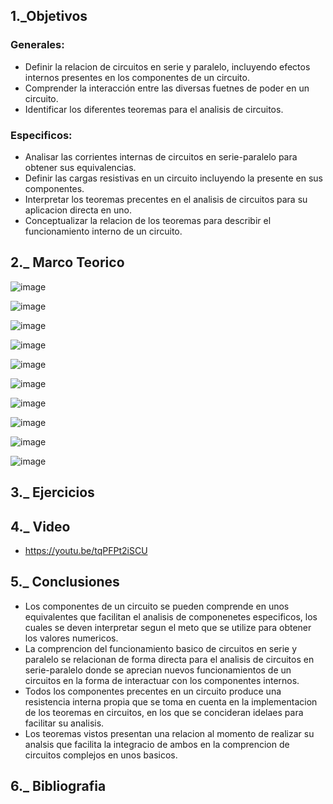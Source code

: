 ## 1._Objetivos 

### Generales: 

   - Definir la relacion de circuitos en serie y paralelo, incluyendo efectos internos presentes en los componentes de un circuito. 
   - Comprender la interacción entre las diversas fuetnes de poder en un circuito. 
   - Identificar los diferentes teoremas para el analisis de circuitos.  

### Especificos: 
   
   - Analisar las corrientes internas de circuitos en serie-paralelo para obtener sus equivalencias. 
   - Definir las cargas resistivas en un circuito incluyendo la presente en sus componentes. 
   - Interpretar los teoremas precentes en el analisis de circuitos para su aplicacion directa en uno. 
   - Conceptualizar la relacion de los teoremas para describir el funcionamiento interno de un circuito. 

## 2._ Marco Teorico

![image](https://user-images.githubusercontent.com/116705680/207533573-c1d4d7b0-7e0c-413f-9b87-b80cb8c42902.png)

![image](https://user-images.githubusercontent.com/116705680/207551447-56a853e3-8060-4b48-b942-de13769f174b.png)

![image](https://user-images.githubusercontent.com/116705680/207567981-1cd2ba25-f87c-40d6-84ab-882c3e428a22.png)

![image](https://user-images.githubusercontent.com/116705680/207765220-0a5b9a10-8fe4-4c47-8352-b98d41a43756.png)

![image](https://user-images.githubusercontent.com/116705680/207775505-010f9079-76c6-4fab-96ab-77e4ac26a751.png)

![image](https://user-images.githubusercontent.com/116705680/207781189-2fb7da33-401a-4938-b80b-d1cb29437000.png)

![image](https://user-images.githubusercontent.com/116705680/207791797-86be52b6-4519-4023-98f6-3a4b06d6d7c3.png)

![image](https://user-images.githubusercontent.com/116705680/207812196-1003de48-2de9-456e-877f-0c12bb38ae3c.png)

![image](https://user-images.githubusercontent.com/116705680/207885558-5c7a871a-aad9-4c85-a55d-189b0e20b85d.png)

![image](https://user-images.githubusercontent.com/116705680/208010443-a566fe73-c0f9-4ce2-885a-7b0f37f5d8d6.png)

## 3._ Ejercicios

## 4._ Video 

  - https://youtu.be/tqPFPt2iSCU

## 5._ Conclusiones
  
  - Los componentes de un circuito se pueden comprende en unos equivalentes que facilitan el analisis de componenetes especificos, los cuales se deven interpretar segun el meto que se utilize para obtener los valores numericos. 
  - La comprencion del funcionamiento basico de circuitos en serie y paralelo se relacionan de forma directa para el analisis de circuitos en serie-paralelo donde se aprecian nuevos funcionamientos de un circuitos en la forma de interactuar con los componentes internos. 
  - Todos los componentes precentes en un circuito produce una resistencia interna propia que se toma en cuenta en la implementacion de los teoremas en circuitos, en los que se concideran idelaes para facilitar su analisis. 
  - Los teoremas vistos presentan una relacion al momento de realizar su analsis que facilita la integracio de ambos en la comprencion de circuitos complejos en unos basicos. 

## 6._ Bibliografia 
